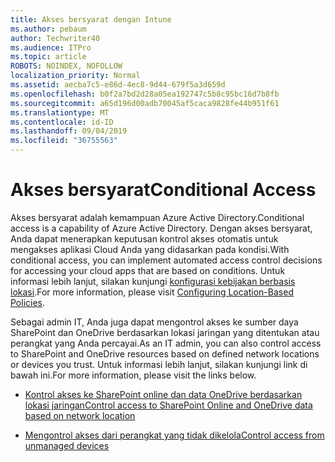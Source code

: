 ```yaml
---
title: Akses bersyarat dengan Intune
ms.author: pebaum
author: Techwriter40
ms.audience: ITPro
ms.topic: article
ROBOTS: NOINDEX, NOFOLLOW
localization_priority: Normal
ms.assetid: aecba7c5-e86d-4ec8-9d44-679f5a3d659d
ms.openlocfilehash: b0f2a7bd2d28a05ea192747c5b8c95bc16d7b8fb
ms.sourcegitcommit: a65d196d00adb70045af5caca9828fe44b951f61
ms.translationtype: MT
ms.contentlocale: id-ID
ms.lasthandoff: 09/04/2019
ms.locfileid: "36755563"
---
```

# <a name="conditional-access"></a><span data-ttu-id="e9052-102">Akses bersyarat</span><span class="sxs-lookup"><span data-stu-id="e9052-102">Conditional Access</span></span>

<span data-ttu-id="e9052-103">Akses bersyarat adalah kemampuan Azure Active Directory.</span><span class="sxs-lookup"><span data-stu-id="e9052-103">Conditional access is a capability of Azure Active Directory.</span></span> <span data-ttu-id="e9052-104">Dengan akses bersyarat, Anda dapat menerapkan keputusan kontrol akses otomatis untuk mengakses aplikasi Cloud Anda yang didasarkan pada kondisi.</span><span class="sxs-lookup"><span data-stu-id="e9052-104">With conditional access, you can implement automated access control decisions for accessing your cloud apps that are based on conditions.</span></span> <span data-ttu-id="e9052-105">Untuk informasi lebih lanjut, silakan kunjungi [konfigurasi kebijakan berbasis lokasi](https://docs.microsoft.com/azure/active-directory/conditional-access/overview).</span><span class="sxs-lookup"><span data-stu-id="e9052-105">For more information, please visit [Configuring Location-Based Policies](https://docs.microsoft.com/azure/active-directory/conditional-access/overview).</span></span>

<span data-ttu-id="e9052-106">Sebagai admin IT, Anda juga dapat mengontrol akses ke sumber daya SharePoint dan OneDrive berdasarkan lokasi jaringan yang ditentukan atau perangkat yang Anda percayai.</span><span class="sxs-lookup"><span data-stu-id="e9052-106">As an IT admin, you can also control access to SharePoint and OneDrive resources based on defined network locations or devices you trust.</span></span> <span data-ttu-id="e9052-107">Untuk informasi lebih lanjut, silakan kunjungi link di bawah ini.</span><span class="sxs-lookup"><span data-stu-id="e9052-107">For more information, please visit the links below.</span></span>

- [<span data-ttu-id="e9052-108">Kontrol akses ke SharePoint online dan data OneDrive berdasarkan lokasi jaringan</span><span class="sxs-lookup"><span data-stu-id="e9052-108">Control access to SharePoint Online and OneDrive data based on network location</span></span>](https://docs.microsoft.com/sharepoint/control-access-based-on-network-location)

- [<span data-ttu-id="e9052-109">Mengontrol akses dari perangkat yang tidak dikelola</span><span class="sxs-lookup"><span data-stu-id="e9052-109">Control access from unmanaged devices</span></span>](https://docs.microsoft.com/sharepoint/control-access-from-unmanaged-devices)

